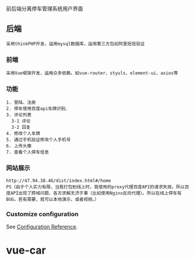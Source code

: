  前后端分离停车管理系统用户界面

## 后端
```
采用thinkPHP开发，运用mysql数据库，运用第三方包如阿里短信验证
```

### 前端
```
采用Vue框架开发，运用众多依赖。如vue-router、styuls、element-ui、axios等
```

### 功能
```
1. 登陆、注册
2. 停车使用百度api车牌识别、
3. 评论列表
  3-1 评论
  3-2 回复  
4. 修改个人车牌
5. 通过手机验证修改个人手机号
6. 上传头像
7. 查看个人停车信息
```

### 网站展示
```
http://47.94.38.46/dist/index.html#/home
PS（由于个人实力有限，当我打包到线上时，我使用的proxy代理百度API的请求失效。所以百度API出现了跨域问题，各方求解无济于事（比如使用Nginx反向代理）。所以在线上停车有BUG，若有需要，我可以本地演示，或者视频。）
```


### Customize configuration
See [Configuration Reference](https://cli.vuejs.org/config/).
# vue-car
